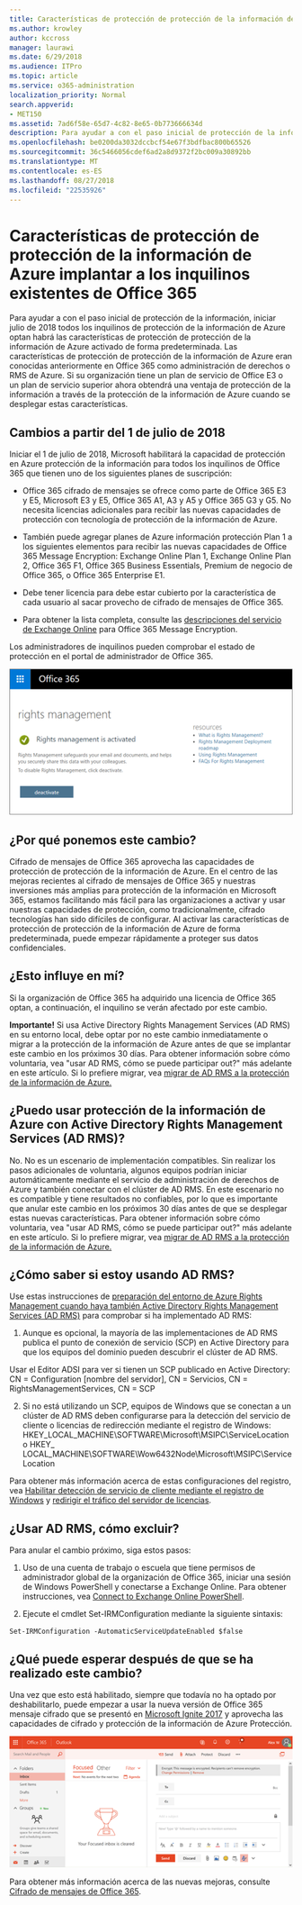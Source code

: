 ```yaml
---
title: Características de protección de protección de la información de Azure implantar a los inquilinos existentes de Office 365
ms.author: krowley
author: kccross
manager: laurawi
ms.date: 6/29/2018
ms.audience: ITPro
ms.topic: article
ms.service: o365-administration
localization_priority: Normal
search.appverid:
- MET150
ms.assetid: 7ad6f58e-65d7-4c82-8e65-0b773666634d
description: Para ayudar a con el paso inicial de protección de la información, iniciar julio de 2018 todos los inquilinos de protección de la información de Azure optan habrá las características de protección de protección de la información de Azure activado de forma predeterminada. Las características de protección de protección de la información de Azure eran conocidas anteriormente en Office 365 como administración de derechos o RMS de Azure. Si su organización tiene un plan de servicio de Office E3 o un plan de servicio superior ahora obtendrá una ventaja de protección de la información a través de la protección de la información de Azure cuando se desplegar estas características.
ms.openlocfilehash: be0200da3032dccbcf54e67f3bdfbac800b65526
ms.sourcegitcommit: 36c5466056cdef6ad2a8d9372f2bc009a30892bb
ms.translationtype: MT
ms.contentlocale: es-ES
ms.lasthandoff: 08/27/2018
ms.locfileid: "22535926"
---
```

# <a name="protection-features-in-azure-information-protection-rolling-out-to-existing-office-365-tenants"></a>Características de protección de protección de la información de Azure implantar a los inquilinos existentes de Office 365

Para ayudar a con el paso inicial de protección de la información, iniciar julio de 2018 todos los inquilinos de protección de la información de Azure optan habrá las características de protección de protección de la información de Azure activado de forma predeterminada. Las características de protección de protección de la información de Azure eran conocidas anteriormente en Office 365 como administración de derechos o RMS de Azure. Si su organización tiene un plan de servicio de Office E3 o un plan de servicio superior ahora obtendrá una ventaja de protección de la información a través de la protección de la información de Azure cuando se desplegar estas características.
  
## <a name="changes-beginning-july-1-2018"></a>Cambios a partir del 1 de julio de 2018

Iniciar el 1 de julio de 2018, Microsoft habilitará la capacidad de protección en Azure protección de la información para todos los inquilinos de Office 365 que tienen uno de los siguientes planes de suscripción:
  
- Office 365 cifrado de mensajes se ofrece como parte de Office 365 E3 y E5, Microsoft E3 y E5, Office 365 A1, A3 y A5 y Office 365 G3 y G5. No necesita licencias adicionales para recibir las nuevas capacidades de protección con tecnología de protección de la información de Azure. 
    
- También puede agregar planes de Azure información protección Plan 1 a los siguientes elementos para recibir las nuevas capacidades de Office 365 Message Encryption: Exchange Online Plan 1, Exchange Online Plan 2, Office 365 F1, Office 365 Business Essentials, Premium de negocio de Office 365, o Office 365 Enterprise E1.
    
- Debe tener licencia para debe estar cubierto por la característica de cada usuario al sacar provecho de cifrado de mensajes de Office 365.
    
- Para obtener la lista completa, consulte las [descripciones del servicio de Exchange Online](https://technet.microsoft.com/library/exchange-online-service-description.aspx) para Office 365 Message Encryption. 
    
Los administradores de inquilinos pueden comprobar el estado de protección en el portal de administrador de Office 365. 
  
![Captura de pantalla que muestra que rights management en Office 365 está activada.](media/303453c8-e4a5-4875-b49f-e80c3eb7b91e.png)
  
## <a name="why-are-we-making-this-change"></a>¿Por qué ponemos este cambio?

Cifrado de mensajes de Office 365 aprovecha las capacidades de protección de protección de la información de Azure. En el centro de las mejoras recientes al cifrado de mensajes de Office 365 y nuestras inversiones más amplias para protección de la información en Microsoft 365, estamos facilitando más fácil para las organizaciones a activar y usar nuestras capacidades de protección, como tradicionalmente, cifrado tecnologías han sido difíciles de configurar. Al activar las características de protección de protección de la información de Azure de forma predeterminada, puede empezar rápidamente a proteger sus datos confidenciales.
  
## <a name="does-this-impact-me"></a>¿Esto influye en mí?

Si la organización de Office 365 ha adquirido una licencia de Office 365 optan, a continuación, el inquilino se verán afectado por este cambio.
  
 **Importante!** Si usa Active Directory Rights Management Services (AD RMS) en su entorno local, debe optar por no este cambio inmediatamente o migrar a la protección de la información de Azure antes de que se implantar este cambio en los próximos 30 días. Para obtener información sobre cómo voluntaria, vea "usar AD RMS, cómo se puede participar out?" más adelante en este artículo. Si lo prefiere migrar, vea [migrar de AD RMS a la protección de la información de Azure.](https://docs.microsoft.com/azure/information-protection/plan-design/migrate-from-ad-rms-to-azure-rms)
  
## <a name="can-i-use-azure-information-protection-with-active-directory-rights-management-services-ad-rms"></a>¿Puedo usar protección de la información de Azure con Active Directory Rights Management Services (AD RMS)?

No. No es un escenario de implementación compatibles. Sin realizar los pasos adicionales de voluntaria, algunos equipos podrían iniciar automáticamente mediante el servicio de administración de derechos de Azure y también conectar con el clúster de AD RMS. En este escenario no es compatible y tiene resultados no confiables, por lo que es importante que anular este cambio en los próximos 30 días antes de que se desplegar estas nuevas características. Para obtener información sobre cómo voluntaria, vea "usar AD RMS, cómo se puede participar out?" más adelante en este artículo. Si lo prefiere migrar, vea [migrar de AD RMS a la protección de la información de Azure.](https://docs.microsoft.com/azure/information-protection/plan-design/migrate-from-ad-rms-to-azure-rms)
  
## <a name="how-do-i-know-if-im-using-ad-rms"></a>¿Cómo saber si estoy usando AD RMS?

Use estas instrucciones de [preparación del entorno de Azure Rights Management cuando haya también Active Directory Rights Management Services (AD RMS)](https://docs.microsoft.com/azure/information-protection/deploy-use/prepare-environment-adrms) para comprobar si ha implementado AD RMS: 
  
1. Aunque es opcional, la mayoría de las implementaciones de AD RMS publica el punto de conexión de servicio (SCP) en Active Directory para que los equipos del dominio pueden descubrir el clúster de AD RMS. 
  
Usar el Editor ADSI para ver si tienen un SCP publicado en Active Directory: CN = Configuration [nombre del servidor], CN = Servicios, CN = RightsManagementServices, CN = SCP
    
2. Si no está utilizando un SCP, equipos de Windows que se conectan a un clúster de AD RMS deben configurarse para la detección del servicio de cliente o licencias de redirección mediante el registro de Windows: HKEY_LOCAL_MACHINE\SOFTWARE\Microsoft\MSIPC\ServiceLocation o HKEY_ LOCAL_MACHINE\SOFTWARE\Wow6432Node\Microsoft\MSIPC\ServiceLocation 
  
Para obtener más información acerca de estas configuraciones del registro, vea [Habilitar detección de servicio de cliente mediante el registro de Windows](https://docs.microsoft.com/azure/information-protection/rms-client/client-deployment-notes#enabling-client-side-service-discovery-by-using-the-windows-registry) y [redirigir el tráfico del servidor de licencias](https://docs.microsoft.com/azure/information-protection/rms-client/client-deployment-notes#redirecting-licensing-server-traffic).
    
## <a name="i-use-ad-rms-how-do-i-opt-out"></a>¿Usar AD RMS, cómo excluir?

Para anular el cambio próximo, siga estos pasos:
  
1. Uso de una cuenta de trabajo o escuela que tiene permisos de administrador global de la organización de Office 365, iniciar una sesión de Windows PowerShell y conectarse a Exchange Online. Para obtener instrucciones, vea [Connect to Exchange Online PowerShell](https://docs.microsoft.com/powershell/exchange/exchange-online/connect-to-exchange-online-powershell/connect-to-exchange-online-powershell?view=exchange-ps).
    
2. Ejecute el cmdlet Set-IRMConfiguration mediante la siguiente sintaxis:
    
  ```
  Set-IRMConfiguration -AutomaticServiceUpdateEnabled $false 
  ```

## <a name="what-can-i-expect-after-this-change-has-been-made"></a>¿Qué puede esperar después de que se ha realizado este cambio?

Una vez que esto está habilitado, siempre que todavía no ha optado por deshabilitarlo, puede empezar a usar la nueva versión de Office 365 mensaje cifrado que se presentó en [Microsoft Ignite 2017](https://techcommunity.microsoft.com/t5/Security-Privacy-and-Compliance/Email-Encryption-and-Rights-Protection/ba-p/110801) y aprovecha las capacidades de cifrado y protección de la información de Azure Protección. 
  
![Captura de pantalla que muestra un OME había protegida mensaje en Outlook en el web.](media/599ca9e7-c05a-429e-ae8d-359f1291a3d8.png)
  
Para obtener más información acerca de las nuevas mejoras, consulte [Cifrado de mensajes de Office 365](ome.md).
  

